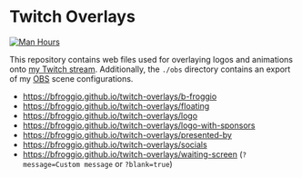 # Twitch Overlays

[![Man Hours](https://img.shields.io/endpoint?url=https%3A%2F%2Fmh.jessemillar.com%2Fhours%3Frepo%3Dhttps%3A%2F%2Fgithub.com%2Fbfroggio%2Ftwitch-overlays.git)](https://jessemillar.com/r/man-hours)

This repository contains web files used for overlaying logos and animations onto [my Twitch stream](https://bfroggio.com/r/twitch). Additionally, the `./obs` directory contains an export of my [OBS](https://obsproject.com/) scene configurations.

- https://bfroggio.github.io/twitch-overlays/b-froggio
- https://bfroggio.github.io/twitch-overlays/floating
- https://bfroggio.github.io/twitch-overlays/logo
- https://bfroggio.github.io/twitch-overlays/logo-with-sponsors
- https://bfroggio.github.io/twitch-overlays/presented-by
- https://bfroggio.github.io/twitch-overlays/socials
- https://bfroggio.github.io/twitch-overlays/waiting-screen (`?message=Custom message` or `?blank=true`)
